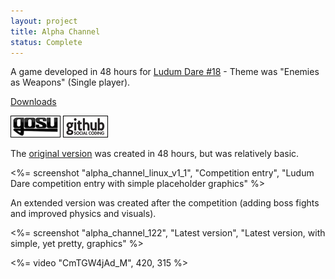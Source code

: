 ```yaml
---
layout: project
title: Alpha Channel
status: Complete
---
```



A game developed in 48 hours for [Ludum Dare #18](http://www.ludumdare.com/compo/ludum-dare-18/?action=rate&uid=2552) - Theme was "Enemies as Weapons" (Single player).

[Downloads](releases/)

[![Gosu forum](/images/libgosu.png)](http://www.libgosu.org/cgi-bin/mwf/topic_show.pl?tid=453 "Gosu forum")
[![Github project](/images/github.png)](https://github.com/Spooner/alpha_channel "Github project")


The [original version] was created in 48 hours, but was relatively basic.

<%= screenshot "alpha_channel_linux_v1_1", "Competition entry", "Ludum Dare competition entry with simple placeholder graphics" %>

An extended version was created after the competition (adding boss fights and improved physics and visuals).

<%= screenshot "alpha_channel_122", "Latest version", "Latest version, with simple, yet pretty, graphics" %>

<%= video "CmTGW4jAd_M", 420, 315 %>

[original version]: 2010/08/alpha-channel-v1_1-(ludum-dare)/

